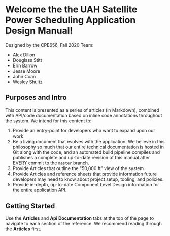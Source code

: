 # Welcome the the UAH Satellite Power Scheduling Application Design Manual!

Designed by the CPE656, Fall 2020 Team:
- Alex Dillon
- Douglass Stitt
- Erin Barrow
- Jesse Moore
- John Coan
- Wesley Shultz

## Purposes and Intro
This content is presented as a series of articles (in Markdown), combined with API/code documentation based on inline code annotations throughout the system. We intend for this content to:
1. Provide an entry-point for developers who want to expand upon our work
2. Be a living document that evolves with the application. We believe in this philosophy so much that our entire technical documentation is hosted in Git along with the code, and an automated build pipeline compiles and publishes a complete and up-to-date revision of this manual after EVERY commit to the `master` branch.
3. Provide Articles that outline the "50,000 ft" view of the system
4. Provide Articles and reference sheets that provide information future developers may need to know about project setup, tooling, and policies.
5. Provide in-depth, up-to-date Component Level Design information for the entire application API.

## Getting Started
Use the **Articles** and **Api Documentation** tabs at the top of the page to navigate to each section of the reference. We recommend reading through the **Articles** first.